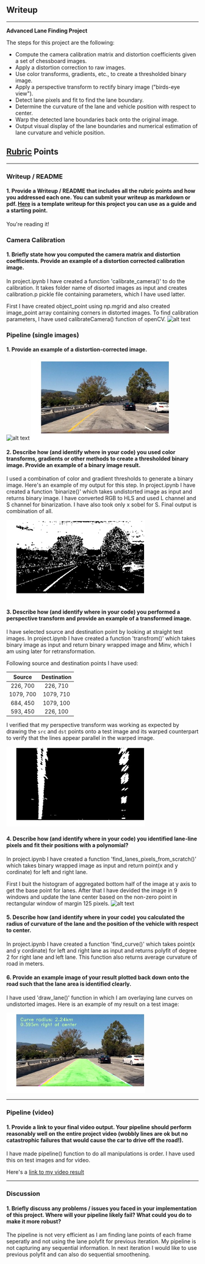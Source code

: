 ## Writeup

---

**Advanced Lane Finding Project**

The steps for this project are the following:

* Compute the camera calibration matrix and distortion coefficients given a set of chessboard images.
* Apply a distortion correction to raw images.
* Use color transforms, gradients, etc., to create a thresholded binary image.
* Apply a perspective transform to rectify binary image ("birds-eye view").
* Detect lane pixels and fit to find the lane boundary.
* Determine the curvature of the lane and vehicle position with respect to center.
* Warp the detected lane boundaries back onto the original image.
* Output visual display of the lane boundaries and numerical estimation of lane curvature and vehicle position.

[//]: # (Image References)

[image1]: ./examples/undistort_output.png "Undistorted"
[image2]: ./test_images/test1.jpg "Road Transformed"
[image2_5]: ./output_images/undistort_test1.jpg "Road Transformed"
[image3]: ./output_images/binary_test1.jpg "Binary Example"
[image4]: ./output_images/wrapped_straight_lines1.jpg "Warp Example"
[image5]: ./examples/color_fit_lines.jpg "Fit Visual"
[image6]: ./output_images/final_test1.jpg "Output"
[video1]: ./project_video_output.mp4 "Video"

## [Rubric](https://review.udacity.com/#!/rubrics/571/view) Points


---

### Writeup / README

#### 1. Provide a Writeup / README that includes all the rubric points and how you addressed each one.  You can submit your writeup as markdown or pdf.  [Here](https://github.com/udacity/CarND-Advanced-Lane-Lines/blob/master/writeup_template.md) is a template writeup for this project you can use as a guide and a starting point.  

You're reading it!

### Camera Calibration

#### 1. Briefly state how you computed the camera matrix and distortion coefficients. Provide an example of a distortion corrected calibration image.

In project.ipynb I have created a function 'calibrate_camera()' to do the calibration. It takes folder name of disorted images as input and creates calibration.p pickle file containing parameters, which I have used latter.

First I have created object_point using np.mgrid and also created image_point array containing corners in distorted images. To find calibration parameters, I have used calibrateCamera() function of openCV.
![alt text][image1]

### Pipeline (single images)

#### 1. Provide an example of a distortion-corrected image.

![alt text][image2]
![alt text][image2_5]

#### 2. Describe how (and identify where in your code) you used color transforms, gradients or other methods to create a thresholded binary image.  Provide an example of a binary image result.

I used a combination of color and gradient thresholds to generate a binary image.  Here's an example of my output for this step. In project.ipynb I have created a function 'binarize()' which takes undistorted image as input and returns binary image. I have converted RGB to HLS and used L channel and S channel for binarization. I have also took only x sobel for S. Final output is combination of all.

![alt text][image3]

#### 3. Describe how (and identify where in your code) you performed a perspective transform and provide an example of a transformed image.

I have selected source and destination point by looking at straight test images. In project.ipynb I have created a function 'transfrom()' which takes binary image as input and return binary wrapped image and Minv, which I am using later for retransformation.

Following source and destination points I have used:

| Source        | Destination   | 
|:-------------:|:-------------:| 
| 226, 700      | 226, 710      | 
| 1079, 700     | 1079, 710     |
| 684, 450      | 1079, 100     |
| 593, 450      | 226, 100      |

I verified that my perspective transform was working as expected by drawing the `src` and `dst` points onto a test image and its warped counterpart to verify that the lines appear parallel in the warped image.

![alt text][image4]

#### 4. Describe how (and identify where in your code) you identified lane-line pixels and fit their positions with a polynomial?

In project.ipynb I have created a function 'find_lanes_pixels_from_scratch()' which takes binary wrapped image as input and return point(x and y cordinate) for left and right lane.

First I buit the histogram of aggregated bottom half of the image at y axis to get the base point for lanes. After that I have devided the image in 9 windows and update the lane center based on the non-zero point in rectangular window of margin 125 pixels.
![alt text][image5]

#### 5. Describe how (and identify where in your code) you calculated the radius of curvature of the lane and the position of the vehicle with respect to center.

In project.ipynb I have created a function 'find_curve()' which takes point(x and y cordinate) for left and right lane as input and returns polyfit of degree 2 for right lane and left lane. This function also returns average curvature of road in meters.

#### 6. Provide an example image of your result plotted back down onto the road such that the lane area is identified clearly.

I have used 'draw_lane()' function in which I am overlaying lane curves on undistorted images. Here is an example of my result on a test image:

![alt text][image6]

---

### Pipeline (video)

#### 1. Provide a link to your final video output.  Your pipeline should perform reasonably well on the entire project video (wobbly lines are ok but no catastrophic failures that would cause the car to drive off the road!).

I have made pipeline() function to do all manipulations is order. I have used this on test images and for video.
 
Here's a [link to my video result](./project_video_output.mp4)

---

### Discussion

#### 1. Briefly discuss any problems / issues you faced in your implementation of this project.  Where will your pipeline likely fail?  What could you do to make it more robust?

The pipeline is not very efficient as I am finding lane points of each frame seperatly and not using the lane polyfit for previous iteration. My pipeline is not capturing any sequential information. In next iteration I would like to use previous polyfit and can also do sequential smoothening.